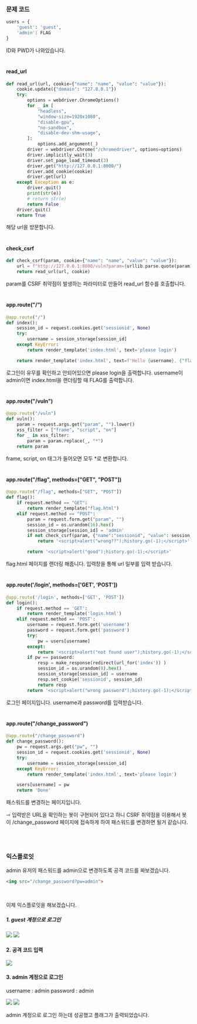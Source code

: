 ### 문제 코드

```python
users = {
    'guest': 'guest',
    'admin': FLAG
}
```

ID와 PWD가 나와있습니다.

#

#### read_url

```python
def read_url(url, cookie={"name": "name", "value": "value"}):
    cookie.update({"domain": "127.0.0.1"})
    try:
        options = webdriver.ChromeOptions()
        for _ in [
            "headless",
            "window-size=1920x1080",
            "disable-gpu",
            "no-sandbox",
            "disable-dev-shm-usage",
        ]:
            options.add_argument(_)
        driver = webdriver.Chrome("/chromedriver", options=options)
        driver.implicitly_wait(3)
        driver.set_page_load_timeout(3)
        driver.get("http://127.0.0.1:8000/")
        driver.add_cookie(cookie)
        driver.get(url)
    except Exception as e:
        driver.quit()
        print(str(e))
        # return str(e)
        return False
    driver.quit()
    return True
```

해당 url을 방문합니다.

#

#### check_csrf

```python
def check_csrf(param, cookie={"name": "name", "value": "value"}):
    url = f"http://127.0.0.1:8000/vuln?param={urllib.parse.quote(param)}"
    return read_url(url, cookie)
```

param를 CSRF 취약점이 발생하는 파라미터로 만들어 read_url 함수를 호출합니다.

#

#### app.route("/")

```python
@app.route("/")
def index():
    session_id = request.cookies.get('sessionid', None)
    try:
        username = session_storage[session_id]
    except KeyError:
        return render_template('index.html', text='please login')

    return render_template('index.html', text=f'Hello {username}, {"flag is " + FLAG if username == "admin" else "you are not an admin"}')
```

로그인이 유무를 확인하고 안되어있으면 please login을 출력합니다.
username이 admin이면 index.html을 랜더링할 때 FLAG를 출력합니다.

#

#### app.route("/vuln")

```python
@app.route("/vuln")
def vuln():
    param = request.args.get("param", "").lower()
    xss_filter = ["frame", "script", "on"]
    for _ in xss_filter:
        param = param.replace(_, "*")
    return param
```

frame, script, on 태그가 들어오면 모두 *로 변환합니다.

#

#### app.route("/flag", methods=["GET", "POST"])

```python
@app.route("/flag", methods=["GET", "POST"])
def flag():
    if request.method == "GET":
        return render_template("flag.html")
    elif request.method == "POST":
        param = request.form.get("param", "")
        session_id = os.urandom(16).hex()
        session_storage[session_id] = 'admin'
        if not check_csrf(param, {"name":"sessionid", "value": session_id}):
            return '<script>alert("wrong??");history.go(-1);</script>'

        return '<script>alert("good");history.go(-1);</script>'
```

flag.html 페이지를 랜더링 해줍니다.
입력창을 통해 url 일부를 입력 받습니다.

#

#### app.route('/login', methods=['GET', 'POST'])

```python
@app.route('/login', methods=['GET', 'POST'])
def login():
    if request.method == 'GET':
        return render_template('login.html')
    elif request.method == 'POST':
        username = request.form.get('username')
        password = request.form.get('password')
        try:
            pw = users[username]
        except:
            return '<script>alert("not found user");history.go(-1);</script>'
        if pw == password:
            resp = make_response(redirect(url_for('index')) )
            session_id = os.urandom(8).hex()
            session_storage[session_id] = username
            resp.set_cookie('sessionid', session_id)
            return resp 
        return '<script>alert("wrong password");history.go(-1);</script>'
```

로그인 페이지입니다.
username과 password를 입력받습니다.

#

#### app.route("/change_password")

```python
@app.route("/change_password")
def change_password():
    pw = request.args.get("pw", "")
    session_id = request.cookies.get('sessionid', None)
    try:
        username = session_storage[session_id]
    except KeyError:
        return render_template('index.html', text='please login')

    users[username] = pw
    return 'Done'
```

패스워드를 변경하는 페이지입니다.

⇾ 입력받은 URL을 확인하는 봇이 구현되어 있다고 하니 CSRF 취약점을 이용해서 봇이 /change_password 페이지에 접속하게 하여 패스워드를 변경하면 될거 같습니다.


<br>
<br>


### 익스플로잇

admin 유저의 패스워드를 admin으로 변경하도록 공격 코드를 짜보겠습니다.

```html
<img src="/change_password?pw=admin">
```

<br>

이제 익스플로잇을 해보겠습니다.

##### 1. guest 계정으로 로그인

<img src="https://velog.velcdn.com/images/silvergun8291/post/502c8ab5-19ad-480b-9165-5d0dfdcb19ea/image.png">

<img src="https://velog.velcdn.com/images/silvergun8291/post/5715c03c-d651-4109-ac6e-859014cdca8b/image.png">

<br>

#### 2. 공격 코드 입력

<img src="https://velog.velcdn.com/images/silvergun8291/post/3f469575-6819-4aa9-82ce-738f684ee7e2/image.png">

<br>

#### 3. admin 계정으로 로그인

username : admin
password : admin

<img src="https://velog.velcdn.com/images/silvergun8291/post/9615b359-6e3d-4e64-92cb-8e34e6796a7d/image.png">

<img src="https://velog.velcdn.com/images/silvergun8291/post/e9f295ea-7b85-457d-a794-6b335c611f6d/image.png">

admin 계정으로 로그인 하는데 성공했고 플래그가 출력되었습니다.


